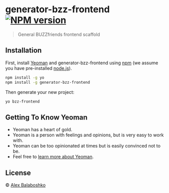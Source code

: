 # generator-bzz-frontend [![NPM version][npm-image]][npm-url]
> General BUZZfriends frontend scaffold

## Installation

First, install [Yeoman](http://yeoman.io) and generator-bzz-frontend using [npm](https://www.npmjs.com/) (we assume you have pre-installed [node.js](https://nodejs.org/)).

```bash
npm install -g yo
npm install -g generator-bzz-frontend
```

Then generate your new project:

```bash
yo bzz-frontend
```

## Getting To Know Yeoman

 * Yeoman has a heart of gold.
 * Yeoman is a person with feelings and opinions, but is very easy to work with.
 * Yeoman can be too opinionated at times but is easily convinced not to be.
 * Feel free to [learn more about Yeoman](http://yeoman.io/).

## License

 © [Alex Balaboshko]()


[npm-image]: https://badge.fury.io/js/generator-bzz-frontend.svg
[npm-url]: https://npmjs.org/package/generator-bzz-frontend
[travis-image]: https://travis-ci.org//generator-bzz-frontend.svg?branch=master
[travis-url]: https://travis-ci.org//generator-bzz-frontend
[daviddm-image]: https://david-dm.org//generator-bzz-frontend.svg?theme=shields.io
[daviddm-url]: https://david-dm.org//generator-bzz-frontend
